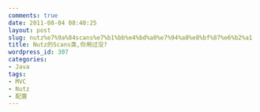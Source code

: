 ```yaml
---
comments: true
date: 2011-08-04 08:40:25
layout: post
slug: nutz%e7%9a%84scans%e7%b1%bb%e4%bd%a0%e7%94%a8%e8%bf%87%e6%b2%a1
title: Nutz的Scans类,你用过没?
wordpress_id: 307
categories:
- Java
tags:
- MVC
- Nutz
- 配置
---
```


